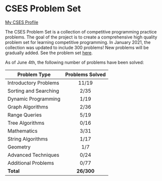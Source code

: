 # CSES Problem Set

[My CSES Profile](https://cses.fi/user/70373)

The CSES Problem Set is a collection of competitive programming practice problems. The goal of the project is to create a comprehensive high quality problem set for learning competitive programming. In January 2021, the collection was updated to include 300 problems! New problems will be gradually added. See the problem set [here](https://cses.fi/problemset/).

As of June 4th, the following number of problems have been solved:

| Problem Type          | Problems Solved |
|-----------------------|:---------------:|
| Introductory Problems |      11/19      |
| Sorting and Searching |       2/35      |
| Dynamic Programming   |       1/19      |
| Graph Algorithms      |       2/36      |
| Range Queries         |       5/19      |
| Tree Algorithms       |       0/16      |
| Mathematics           |       3/31      |
| String Algorithms     |       1/17      |
| Geometry              |       1/7       |
| Advanced Techniques   |       0/24      |
| Additional Problems   |       0/77      |
| **Total**             |    **26/300**   |
